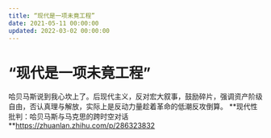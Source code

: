 ```yaml
---
title: “现代是一项未竟工程”
date: 2021-05-11 00:00:00
updated: 2022-03-02 00:00:00
---
```


# “现代是一项未竟工程”
哈贝马斯说到我心坎上了。后现代主义，反对宏大叙事，鼓励碎片，强调资产阶级自由，否认真理与解放，实际上是反动力量趁着革命的低潮反攻倒算。
**现代性批判：哈贝马斯与马克思的跨时空对话 **https://zhuanlan.zhihu.com/p/286323832

